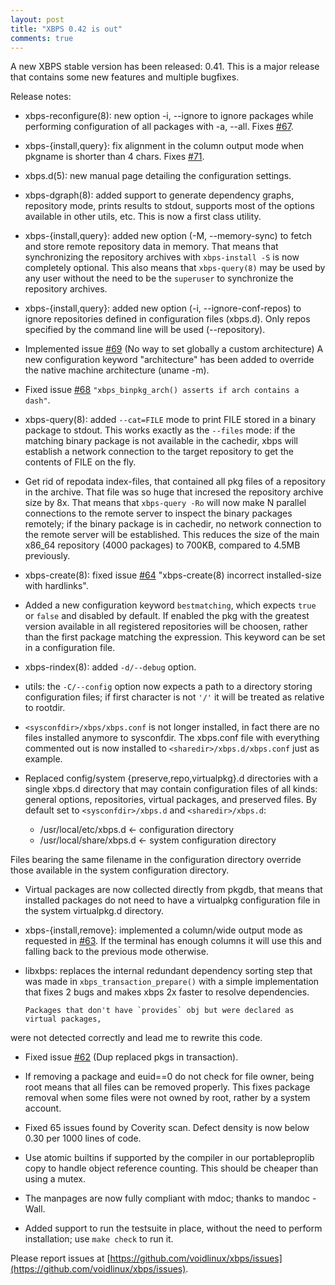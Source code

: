 ```yaml
---
layout: post
title: "XBPS 0.42 is out"
comments: true
---
```


A new XBPS stable version has been released: 0.41. This is a major release
that contains some new features and multiple bugfixes.

Release notes:

- xbps-reconfigure(8): new option -i, --ignore to ignore packages
while performing configuration of all packages with -a, --all.
Fixes [#67](https://github.com/voidlinux/xbps/issues/67).

- xbps-{install,query}: fix alignment in the column output mode
when pkgname is shorter than 4 chars. Fixes [#71](https://github.com/voidlinux/xbps/issues/71).

- xbps.d(5): new manual page detailing the configuration settings.

- xbps-dgraph(8): added support to generate dependency graphs, repository
mode, prints results to stdout, supports most of the options available
in other utils, etc. This is now a first class utility.

- xbps-{install,query}: added new option (-M, --memory-sync) to fetch and
store remote repository data in memory. That means that synchronizing
the repository archives with `xbps-install -S` is now completely optional.
This also means that `xbps-query(8)` may be used by any user without the
need to be the `superuser` to synchronize the repository archives.

- xbps-{install,query}: added new option (-i, --ignore-conf-repos) to ignore
repositories defined in configuration files (xbps.d). Only repos specified
by the command line will be used (--repository).

- Implemented issue [#69](https://github.com/voidlinux/xbps/issues/69) (No way to set globally a custom architecture)
A new configuration keyword "architecture" has been added to override
the native machine architecture (uname -m).

- Fixed issue [#68](https://github.com/voidlinux/xbps/issues/68)
`"xbps_binpkg_arch() asserts if arch contains a dash"`.

- xbps-query(8): added `--cat=FILE` mode to print FILE stored in a binary package
to stdout. This works exactly as the `--files` mode: if the matching binary package
is not available in the cachedir, xbps will establish a network connection
to the target repository to get the contents of FILE on the fly.

- Get rid of repodata index-files, that contained all pkg files of a repository
in the archive. That file was so huge that incresed the repository archive
size by 8x. That means that `xbps-query -Ro` will now make N parallel connections
to the remote server to inspect the binary packages remotely; if the binary
package is in cachedir, no network connection to the remote server will be
established. This reduces the size of the main x86\_64 repository (4000 packages)
to 700KB, compared to 4.5MB previously.

- xbps-create(8): fixed issue [#64](https://github.com/voidlinux/xbps/issues/64)
 "xbps-create(8) incorrect installed-size with hardlinks".

- Added a new configuration keyword `bestmatching`, which expects `true` or `false`
and disabled by default. If enabled the pkg with the greatest version available
in all registered repositories will be choosen, rather than the first package
matching the expression. This keyword can be set in a configuration file.

- xbps-rindex(8): added `-d/--debug` option.

- utils: the `-C/--config` option now expects a path to a directory storing
configuration files; if first character is not `'/'` it will be treated as
 relative to rootdir.

- `<sysconfdir>/xbps/xbps.conf` is not longer installed, in fact there are no files
installed anymore to sysconfdir. The xbps.conf file with everything commented out
is now installed to `<sharedir>/xbps.d/xbps.conf` just as example.

- Replaced config/system {preserve,repo,virtualpkg}.d directories with a single
xbps.d directory that may contain configuration files of all kinds:
general options, repositories, virtual packages, and preserved files.
By default set to `<sysconfdir>/xbps.d` and `<sharedir>/xbps.d`:

    - /usr/local/etc/xbps.d         <- configuration directory
    - /usr/local/share/xbps.d       <- system configuration directory

Files bearing the same filename in the configuration directory override
those available in the system configuration directory.

- Virtual packages are now collected directly from pkgdb, that means
that installed packages do not need to have a virtualpkg configuration
file in the system virtualpkg.d directory.

- xbps-{install,remove}: implemented a column/wide output mode
as requested in [#63](https://github.com/voidlinux/xbps/issues/63).
If the terminal has enough columns it will use this and falling back
to the previous mode otherwise.

- libxbps: replaces the internal redundant dependency sorting step
that was made in `xbps_transaction_prepare()` with a simple implementation
that fixes 2 bugs and makes xbps 2x faster to resolve dependencies.

      Packages that don't have `provides` obj but were declared as virtual packages,
were not detected correctly and lead me to rewrite this code.

- Fixed issue [#62](https://github.com/voidlinux/xbps/issues/62) (Dup replaced pkgs in transaction).

- If removing a package and euid==0 do not check for file owner, being root
means that all files can be removed properly. This fixes package removal
when some files were not owned by root, rather by a system account.

- Fixed 65 issues found by Coverity scan. Defect density is now below 0.30
per 1000 lines of code.

- Use atomic builtins if supported by the compiler in our portableproplib copy
to handle object reference counting. This should be cheaper than using a mutex.

- The manpages are now fully compliant with mdoc; thanks to mandoc -Wall.

- Added support to run the testsuite in place, without the need to perform
installation; use `make check` to run it.

Please report issues at
[https://github.com/voidlinux/xbps/issues](https://github.com/voidlinux/xbps/issues).
